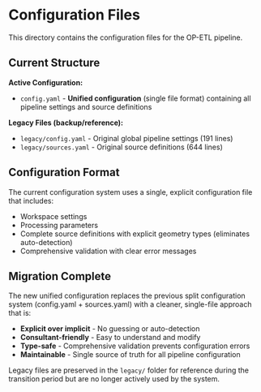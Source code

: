 # Configuration Files

This directory contains the configuration files for the OP-ETL pipeline.

## Current Structure

**Active Configuration:**
- `config.yaml` - **Unified configuration** (single file format) containing all pipeline settings and source definitions

**Legacy Files (backup/reference):**
- `legacy/config.yaml` - Original global pipeline settings (191 lines)
- `legacy/sources.yaml` - Original source definitions (644 lines)

## Configuration Format

The current configuration system uses a single, explicit configuration file that includes:

- Workspace settings
- Processing parameters  
- Complete source definitions with explicit geometry types (eliminates auto-detection)
- Comprehensive validation with clear error messages

## Migration Complete

The new unified configuration replaces the previous split configuration system (config.yaml + sources.yaml) with a cleaner, single-file approach that is:

- **Explicit over implicit** - No guessing or auto-detection
- **Consultant-friendly** - Easy to understand and modify
- **Type-safe** - Comprehensive validation prevents configuration errors
- **Maintainable** - Single source of truth for all pipeline configuration

Legacy files are preserved in the `legacy/` folder for reference during the transition period but are no longer actively used by the system.